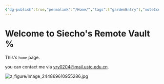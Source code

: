 ```yaml
---
{"dg-publish":true,"permalink":"/Home/","tags":["gardenEntry"],"noteIcon":"","created":"2025-05-08T13:56:22.821+08:00","updated":"2025-09-07T23:11:42.874+08:00"}
---
```


# Welcome to Siecho's Remote Vault %
This's `home` page.  

you can contact me via <a href="https://siecho.cn/">yry0204@mail.ustc.edu.cn</a>.   

![z_figure/Image_244869610955286.jpg](/img/user/z_figure/Image_244869610955286.jpg)
